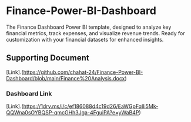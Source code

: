 # Finance-Power-BI-Dashboard
The Finance Dashboard Power BI template, designed to analyze key financial metrics, track expenses, and visualize revenue trends. Ready for customization with your financial datasets for enhanced insights.

## Supporting Document
[Link].(https://github.com/chahat-24/Finance-Power-BI-Dashboard/blob/main/Finance%20Analysis.docx)

### Dashboard Link
[Link].(https://1drv.ms/i/c/ef186088d4c19d26/EaWGpFqlIi5Mk-QQWna0sOYBQSP-qmcGHh3Jga-4FguiPA?e=yWaB4P)
